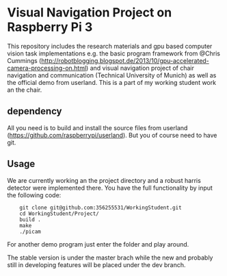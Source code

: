 # Visual Navigation Project on Raspberry Pi 3

This repository includes the research materials and gpu based computer vision task implementations e.g. the basic program framework from @Chris Cummings (http://robotblogging.blogspot.de/2013/10/gpu-accelerated-camera-processing-on.html) and visual navigation project of chair navigation and communication (Technical University of Munich) as well as the official demo from userland. This is a part of my working student work an the chair.

## dependency
All you need is to build and install the source files from userland (https://github.com/raspberrypi/userland).
But you of course need to have git.

## Usage
We are currently working an the project directory and a robust harris detector were implemented there.
You have the full functionality by input the following code:
```
    git clone git@github.com:356255531/WorkingStudent.git
    cd WorkingStudent/Project/
    build .
    make
    ./picam
```
For another demo program just enter the folder and play around.

The stable version is under the master brach while the new and probably still in developing features will be placed under the dev branch.